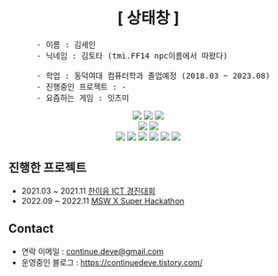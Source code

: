 <div align="center">
  
  # [ 상태창 ]
</div>
<pre align="left">
	  - 이름 : 김세인
	  - 닉네임 : 김토타 (tmi.FF14 npc이름에서 따왔다) <br/>
	  - 학업 : 동덕여대 컴퓨터학과 졸업예정 (2018.03 ~ 2023.08)
	  - 진행중인 프로젝트 : -
	  - 요즘하는 게임 : 잇츠미
</pre>

<div align="center">
	<img src="https://img.shields.io/badge/C-A8B9CC?style=flat&logo=C&logoColor=white"/>
	<img src="https://img.shields.io/badge/C++-00599C?style=flat&logo=C++&logoColor=white"/>
	<img src="https://img.shields.io/badge/C Sharp-239120?style=flat&logo=CSharp&logoColor=white"/>
	<br>
	<img src="https://img.shields.io/badge/.NET-512BD4?style=flat&logo=.NET&logoColor=white"/>
	<img src="https://img.shields.io/badge/Lua-2C2D72?style=flat&logo=Lua&logoColor=white"/>
 	<br>
	<img src="https://img.shields.io/badge/JAVA-007396?style=flat&logo=JAVA&logoColor=white" />
	<img src="https://img.shields.io/badge/Python-3776AB?style=flat&logo=Python&logoColor=white"/>
	<img src="https://img.shields.io/badge/Swift-F05138?style=flat&logo=Swift&logoColor=white"/>
	<img src="https://img.shields.io/badge/Linux-FCC624?style=flat&logo=Linux&logoColor=white"/>
	<img src="https://img.shields.io/badge/React-61DAFB?style=flat&logo=React&logoColor=white"/>
	<img src="https://img.shields.io/badge/JavaScript-F7DF1E?style=flat&logo=JavaScript&logoColor=white"/>

</div>

## 진행한 프로젝트
- 2021.03 ~ 2021.11 [한이음 ICT 경진대회](https://github.com/raspberry-cookie/air-pollution.git)
- 2022.09 ~ 2022.11 [MSW X Super Hackathon](https://github.com/kimtota/The-Escape-of-the-Alien-Deokgu.git)


## Contact
- 연락 이메일 : continue.deve@gmail.com
- 운영중인 블로그 : https://continuedeve.tistory.com/ 
  


<!--
**kimtota/kimtota** is a ✨ _special_ ✨ repository because its `README.md` (this file) appears on your GitHub profile.

Here are some ideas to get you started:

- 🔭 I’m currently working on ...
- 🌱 I’m currently learning ...
- 👯 I’m looking to collaborate on ...
- 🤔 I’m looking for help with ...
- 💬 Ask me about ...
- 📫 How to reach me: ...
- 😄 Pronouns: ...
- ⚡ Fun fact: ...
-->
